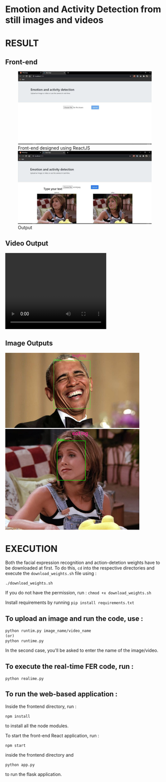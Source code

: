 # Emotion and Activity Detection from still images and videos

# RESULT

## Front-end 

<figure>
   <img src="https://github.com/SurajSubramanian/Emotion-and-Activity-Detection/blob/main/images/frontend1.png" width="425"/>
   <figcaption>Front-end designed using ReactJS</figcaption>
  
   <img src="https://github.com/SurajSubramanian/Emotion-and-Activity-Detection/blob/main/images/frontend2.png" width="425"/>
   <figcaption>Output</figcaption>
</figure>


## Video Output

<video width="320" height="240" controls>
  <source src="https://drive.google.com/file/d/10fwQ4HK_emfmPkviYwL8QLXVSO2cQUiH/view?usp=sharing" type="video/mp4">
</video>

## Image Outputs

<img src="https://github.com/SurajSubramanian/Emotion-and-Activity-Detection/blob/main/images/laughing.png" width="425"/>

<img src="https://github.com/SurajSubramanian/Emotion-and-Activity-Detection/blob/main/images/emotion-activity.png" width="425"/>

# EXECUTION

Both the facial expression recognition and action-detetion weights have to be downloaded at first. To do this, `cd` into the respective directories and execute the `download_weights.sh` file using : 

```
./download_weights.sh
```

If you do not have the permission, run : `chmod +x download_weights.sh`

Install requirements by running `pip install requirements.txt`

## To upload an image and run the code, use :
```
python runtim.py image_name/video_name
(or)
python runtime.py
```

In the second case, you'll be asked to enter the name of the image/video.

## To execute the real-time FER code, run :

```
python realime.py
```

## To run the web-based application :

Inside the frontend directory, run :
```
npm install
```
to install all the node modules.

To start the front-end React application, run :
```
npm start
```
inside the frontend directory and 
```
python app.py
```
to run the flask application.
